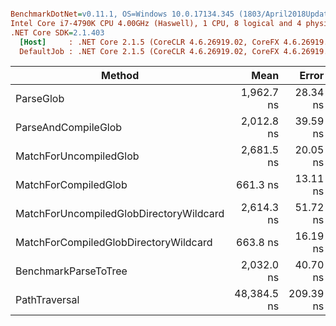 ``` ini

BenchmarkDotNet=v0.11.1, OS=Windows 10.0.17134.345 (1803/April2018Update/Redstone4)
Intel Core i7-4790K CPU 4.00GHz (Haswell), 1 CPU, 8 logical and 4 physical cores
.NET Core SDK=2.1.403
  [Host]     : .NET Core 2.1.5 (CoreCLR 4.6.26919.02, CoreFX 4.6.26919.02), 64bit RyuJIT
  DefaultJob : .NET Core 2.1.5 (CoreCLR 4.6.26919.02, CoreFX 4.6.26919.02), 64bit RyuJIT


```
|                                  Method |        Mean |     Error |    StdDev |      Median |
|---------------------------------------- |------------:|----------:|----------:|------------:|
|                               ParseGlob |  1,962.7 ns |  28.34 ns |  26.50 ns |  1,957.7 ns |
|                     ParseAndCompileGlob |  2,012.8 ns |  39.59 ns |  37.04 ns |  2,015.1 ns |
|                  MatchForUncompiledGlob |  2,681.5 ns |  20.05 ns |  18.76 ns |  2,676.7 ns |
|                    MatchForCompiledGlob |    661.3 ns |  13.11 ns |  27.94 ns |    649.5 ns |
| MatchForUncompiledGlobDirectoryWildcard |  2,614.3 ns |  51.72 ns |  43.19 ns |  2,610.4 ns |
|   MatchForCompiledGlobDirectoryWildcard |    663.8 ns |  16.19 ns |  21.05 ns |    658.0 ns |
|                    BenchmarkParseToTree |  2,032.0 ns |  40.70 ns |  64.56 ns |  2,000.9 ns |
|                           PathTraversal | 48,384.5 ns | 209.39 ns | 195.86 ns | 48,345.2 ns |
